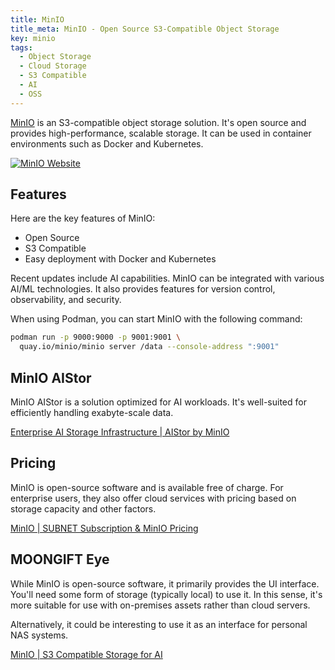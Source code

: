 ```yaml
---
title: MinIO
title_meta: MinIO - Open Source S3-Compatible Object Storage
key: minio
tags:
  - Object Storage
  - Cloud Storage
  - S3 Compatible
  - AI
  - OSS
---
```


[MinIO](https://min.io/) is an S3-compatible object storage solution. It's open source and provides high-performance, scalable storage. It can be used in container environments such as Docker and Kubernetes.

[![MinIO Website](/img/services/minio.jpg)](https://min.io/)

<!--more-->

## Features

Here are the key features of MinIO:

- Open Source
- S3 Compatible
- Easy deployment with Docker and Kubernetes

Recent updates include AI capabilities. MinIO can be integrated with various AI/ML technologies. It also provides features for version control, observability, and security.

When using Podman, you can start MinIO with the following command:

```bash
podman run -p 9000:9000 -p 9001:9001 \
  quay.io/minio/minio server /data --console-address ":9001"
```

## MinIO AIStor

MinIO AIStor is a solution optimized for AI workloads. It's well-suited for efficiently handling exabyte-scale data.

[Enterprise AI Storage Infrastructure | AIStor by MinIO](https://min.io/product/aistor-overview)

## Pricing

MinIO is open-source software and is available free of charge. For enterprise users, they also offer cloud services with pricing based on storage capacity and other factors.

[MinIO | SUBNET Subscription & MinIO Pricing](https://min.io/pricing)

## MOONGIFT Eye

While MinIO is open-source software, it primarily provides the UI interface. You'll need some form of storage (typically local) to use it. In this sense, it's more suitable for use with on-premises assets rather than cloud servers.

Alternatively, it could be interesting to use it as an interface for personal NAS systems.

[MinIO | S3 Compatible Storage for AI](https://min.io/)
